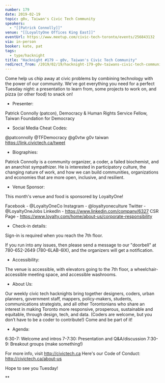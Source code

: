```yaml
---
number: 179
date: 2019-02-19
topic: g0v, Taiwan's Civic Tech Community
speakers:
  - "[[Patrick Connolly]]"
venue: "[[LoyaltyOne Offices King East]]"
eventUrl: https://www.meetup.com/civic-tech-toronto/events/256843132
via: in-person
booker: kate, pat
tags:
  - type/hacknight
title: "Hacknight #179 – g0v, Taiwan's Civic Tech Community"
redirect_from: /2019/02/19/hacknight-179-g0v-taiwans-civic-tech-community-with-patrick-connolly/
---
```

Come help us chip away at civic problems by combining technology with the power of our community. We've got everything you need for a perfect Tuesday night: a presentation to learn from, some projects to work on, and pizza (or other food) to snack on!

+ Presenter:

Patrick Connolly (patcon), Democracy & Human Rights Service Fellow, Taiwan Foundation for Democracy

+ Social Media Cheat Codes:

@patconnolly @TFDemocracy @g0vtw g0v taiwan 
https://link.civictech.ca/tweet

+ Biographies:

Patrick Connolly is a community organizer, a coder, a failed biochemist, and an anarchist sympathizer. He is interested in participatory culture, the changing nature of work, and how we can build communities, organizations and economies that are more open, inclusive, and resilient.

+ Venue Sponsor:

This month's venue and food is sponsored by LoyaltyOne!

Facebook - @LoyaltyOneCo
Instagram - @loyaltyoneculture
Twitter - @LoyaltyOneJobs
LinkedIn - https://www.linkedin.com/company/6327
CSR Page - https://www.loyalty.com/home/about-us/corporate-responsibility

+ Check-in details:

Sign-in is required when you reach the 7th floor.

If you run into any issues, then please send a message to our "doorbell" at 780-652-2649 (780-6LAB-6IX), and the organizers will get a notification.

+ Accessibility:

The venue is accessible, with elevators going to the 7th floor, a wheelchair-accessible meeting space, and accessible washrooms.

+ About Us:

Our weekly civic tech hacknights bring together designers, coders, urban planners, government staff, mappers, policy-makers, students, communications strategists, and all other Torontonians who share an interest in making Toronto more responsive, prosperous, sustainable and equitable, through design, tech, and data. (Coders are welcome, but you don’t have to be a coder to contribute!) Come and be part of it!

+ Agenda:

6:30-7: Welcome and intros
7-7:30: Presentation and Q&A/discussion
7:30-9: Breakout groups (make something!)

For more info, visit http://civictech.ca
Here's our Code of Conduct: http://civictech.ca/about-us

Hope to see you Tuesday!

**